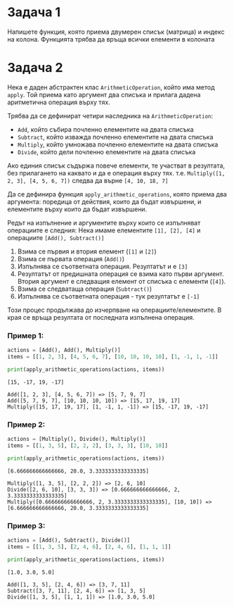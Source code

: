 # Задача 1
Напишете функция, която приема двумерен списък (матрица) и индекс на колона.
Функцията трябва да връща всички елементи в колоната

# Задача 2
Нека е даден абстрактен клас `ArithmeticOperation`, който има метод `apply`. 
Той приема като аргумент два списъка и прилага дадена аритметична операция върху тях.

Трябва да се дефинират четири наследника на `ArithmeticOperation`:
- `Add`, който събира почленно елементите на двата списъка
- `Subtract`, който изважда почленно елементите на двата списъка 
- `Multiply`, който умножава почленно елементите на двата списъка
- `Divide`, който дели почленно елементите на двата списъка

Ако единия списък съдържа повече елементи, те участват в резултата, без прилагането на каквато и да е операция върху тях.
т.е. `Multiply([1, 2, 3], [4, 5, 6, 7])` следва да върне `[4, 10, 18, 7]`

Да се дефинира функция `apply_arithmetic_operations`, която приема два аргумента:
поредица от действия, които да бъдат извършени, и елементите върху които да бъдат извършени.

Редът на изпълнение и аргументите върху които се изпълняват операциите е следния:
Нека имаме елементите `[1], [2], [4]` и операциите `[Add(), Subtract()]`
1. Взима се първия и втория елемент (`[1]` и `[2]`)
2. Взима се първата операция (`Add()`)
3. Изпълнява се съответната операция. Резултатът и е `[3]`
4. Резултатът от предишната операция се взима като първи аргумент. Втория аргумент е следващия елемент от списъка с елементи (`[4]`).
5. Взима се следватаща операция (`Subtract()`)
6. Изпълнява се съответната операция - тук резултатът e `[-1]`

Този процес продължава до изчерпване на операциите/елементите. 
В края се връща резултата от последната изпълнена операция.

### Пример 1:
```python
actions = [Add(), Add(), Multiply()]
items = [[1, 2, 3], [4, 5, 6, 7], [10, 10, 10, 10], [1, -1, 1, -1]]

print(apply_arithmetic_operations(actions, items))
```
`[15, -17, 19, -17]`

```
Add([1, 2, 3], [4, 5, 6, 7]) => [5, 7, 9, 7]
Add([5, 7, 9, 7], [10, 10, 10, 10]) => [15, 17, 19, 17]
Multiply([15, 17, 19, 17], [1, -1, 1, -1]) => [15, -17, 19, -17]
```


### Пример 2:
```python
actions = [Multiply(), Divide(), Multiply()]
items = [[1, 3, 5], [2, 2, 2], [3, 3, 3], [10, 10]]

print(apply_arithmetic_operations(actions, items))
```
`[6.666666666666666, 20.0, 3.3333333333333335]`

```
Multiply([1, 3, 5], [2, 2, 2]) => [2, 6, 10]
Divide([2, 6, 10], [3, 3, 3]) => [0.666666666666666, 2, 3.3333333333333335]
Multiply([0.666666666666666, 2, 3.3333333333333335], [10, 10]) => [6.666666666666666, 20.0, 3.3333333333333335]
```

### Пример 3:
```python
actions = [Add(), Subtract(), Divide()]
items = [[1, 3, 5], [2, 4, 6], [2, 4, 6], [1, 1, 1]]

print(apply_arithmetic_operations(actions, items))
```
`[1.0, 3.0, 5.0]`

```
Add([1, 3, 5], [2, 4, 6]) => [3, 7, 11]
Subtract([3, 7, 11], [2, 4, 6]) => [1, 3, 5]
Divide([1, 3, 5], [1, 1, 1]) => [1.0, 3.0, 5.0]
```
